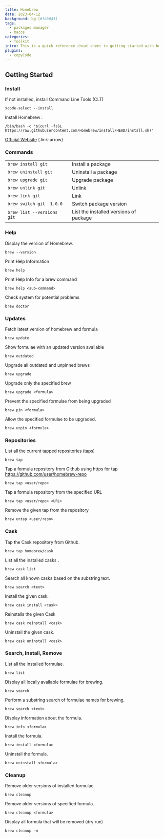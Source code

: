 ```yaml
---
title: Homebrew
date: 2023-04-12
background: bg-[#fbb041]
tags:
  - packages manager
  - macos
categories:
  - Toolkit
intro: This is a quick reference cheat sheet to getting started with homebrew.
plugins:
  - copyCode
---
```


## Getting Started

### Install

If not installed, install Command Line Tools (CLT)

```
xcode-select --install
```

Install Homebrew :

```shell {.wrap}
/bin/bash -c "$(curl -fsSL https://raw.githubusercontent.com/Homebrew/install/HEAD/install.sh)"
```

[Official Website](https://brew.sh/) {.link-arrow}


### Commands

|                                  |                                        |
|----------------------------------|----------------------------------------|
| ``` brew install git ```         | Install a package                      |
| ``` brew uninstall git ```       | Uninstall a package                    |
| ``` brew upgrade git ```         | Upgrade package                        |
| ``` brew unlink git ```          | Unlink                                 |
| ``` brew link git ```            | Link                                   |
| ``` brew switch git  1.0.0 ```   | Switch package version                 |
| ``` brew list --versions git ``` | List the installed versions of package |


### Help

Display the version of Homebrew.
````
brew --version
````
Print Help Information
````
brew help
````
Print Help Info for a brew command
````
brew help <sub-command>
````
Check system for potential problems.
````
brew doctor
````

### Updates

Fetch latest version of homebrew and formula
```
brew update
```
Show formulae with an updated version available
```
brew outdated
```
Upgrade all outdated and unpinned brews
```
brew upgrade
```
Upgrade only the specified brew
```
brew upgrade <formula>
```
Prevent the specified formulae from being upgraded
```
brew pin <formula>
```
Allow the specified formulae to be upgraded.
```
brew unpin <formula>
```

### Repositories

List all the current tapped repositories (taps)
```
brew tap
```
Tap a formula repository from Github using https for tap https://github.com/user/homebrew-repo
```
brew tap <user/repo>
```
Tap a formula repository from the specified URL
```
brew tap <user/repo> <URL>
```
Remove the given tap from the repository
```
brew untap <user/repo>
```

### Cask

Tap the Cask repository from Github.
```
brew tap homebrew/cask
```
List all the installed casks .
```
brew cask list
```
Search all known casks based on the substring text.
```
brew search <text>
```
Install the given cask.
```
brew cask install <cask>
```
Reinstalls the given Cask
```
brew cask reinstall <cask>
```
Uninstall the given cask.
```
brew cask uninstall <cask>
```

### Search, Install, Remove

List all the installed formulae.
```
brew list
```
Display all locally available formulae for brewing.
```
brew search
```
Perform a substring search of formulae names for brewing.
```
brew search <text>
```
Display information about the formula.
```
brew info <formula>
```
Install the formula.
```
brew install <formula>
```
Uninstall the formula.
```
brew uninstall <formula>
```

### Cleanup

Remove older versions of installed formulae.
```
brew cleanup
```
Remove older versions of specified formula.
```
brew cleanup <formula>
```
Display all formula that will be removed (dry run)
```
brew cleanup -n
```
